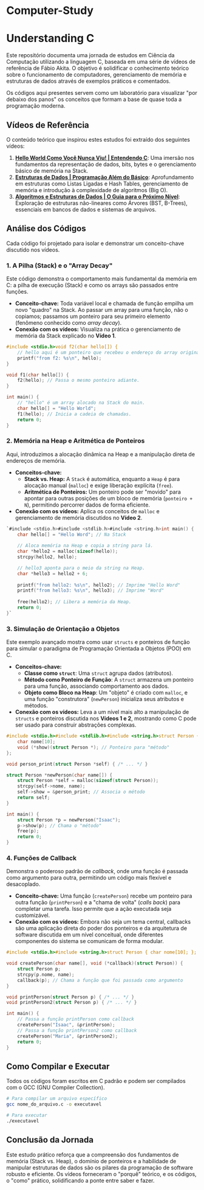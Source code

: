 # Computer-Study

# Understanding C

Este repositório documenta uma jornada de estudos em Ciência da Computação utilizando a linguagem C, baseada em uma série de vídeos de referência de Fábio Akita. O objetivo é solidificar o conhecimento teórico sobre o funcionamento de computadores, gerenciamento de memória e estruturas de dados através de exemplos práticos e comentados.

Os códigos aqui presentes servem como um laboratório para visualizar "por debaixo dos panos" os conceitos que formam a base de quase toda a programação moderna.

## Vídeos de Referência

O conteúdo teórico que inspirou estes estudos foi extraído dos seguintes vídeos:

1. [**Hello World Como Você Nunca Viu! | Entendendo C**](https://youtu.be/Gp2m8ZuXoPg?si=3wuwGGkC-wxcbcO0): Uma imersão nos fundamentos da representação de dados, bits, bytes e o gerenciamento básico de memória na Stack.
2. [**Estruturas de Dados | Programação Além do Básico**](https://youtu.be/YyWMN_0g3BQ?si=D1U-5m7OqDlt_7zo): Aprofundamento em estruturas como Listas Ligadas e Hash Tables, gerenciamento de memória e introdução à complexidade de algoritmos (Big O).
3. [**Algoritmos e Estruturas de Dados | O Guia para o Próximo Nível**](https://youtu.be/9GdesxWtOgs?si=_TF5YXSVP55YCRSR): Exploração de estruturas não-lineares como Árvores (BST, B-Trees), essenciais em bancos de dados e sistemas de arquivos.

## Análise dos Códigos

Cada código foi projetado para isolar e demonstrar um conceito-chave discutido nos vídeos.

### 1. A Pilha (Stack) e o "Array Decay"

Este código demonstra o comportamento mais fundamental da memória em C: a pilha de execução (Stack) e como os arrays são passados entre funções.

- **Conceito-chave:** Toda variável local e chamada de função empilha um novo "quadro" na Stack. Ao passar um array para uma função, não o copiamos; passamos um ponteiro para seu primeiro elemento (fenômeno conhecido como *array decay*).
- **Conexão com os vídeos:** Visualiza na prática o gerenciamento de memória da Stack explicado no **Vídeo 1**.

```c
#include <stdio.h>void f2(char hello[]) {
    // hello aqui é um ponteiro que recebeu o endereço do array original.
    printf("from f2: %s\n", hello);
}

void f1(char hello[]) {
    f2(hello); // Passa o mesmo ponteiro adiante.
}

int main() {
    // "hello" é um array alocado na Stack do main.
    char hello[] = "Hello World";
    f1(hello); // Inicia a cadeia de chamadas.
    return 0;
}
```

### 2. Memória na Heap e Aritmética de Ponteiros

Aqui, introduzimos a alocação dinâmica na Heap e a manipulação direta de endereços de memória.

- **Conceitos-chave:**
    - **Stack vs. Heap:** A `Stack` é automática, enquanto a `Heap` é para alocação manual (`malloc`) e exige liberação explícita (`free`).
    - **Aritmética de Ponteiros:** Um ponteiro pode ser "movido" para apontar para outras posições de um bloco de memória (`ponteiro + N`), permitindo percorrer dados de forma eficiente.
- **Conexão com os vídeos:** Aplica os conceitos de `malloc` e gerenciamento de memória discutidos no **Vídeo 2**.

```c
`#include <stdio.h>#include <stdlib.h>#include <string.h>int main() {
    char hello[] = "Hello Word"; // Na Stack
    
    // Aloca memória na Heap e copia a string para lá.
    char *hello2 = malloc(sizeof(hello));
    strcpy(hello2, hello);

    // hello3 aponta para o meio da string na Heap.
    char *hello3 = hello2 + 6;
    
    printf("from hello2: %s\n", hello2); // Imprime "Hello Word"
    printf("from hello3: %s\n", hello3); // Imprime "Word"
    
    free(hello2); // Libera a memória da Heap.
    return 0;
}`
```

### 3. Simulação de Orientação a Objetos

Este exemplo avançado mostra como usar `structs` e ponteiros de função para simular o paradigma de Programação Orientada a Objetos (POO) em C.

- **Conceitos-chave:**
    - **Classe como `struct`**: Uma `struct` agrupa dados (atributos).
    - **Método como Ponteiro de Função**: A `struct` armazena um ponteiro para uma função, associando comportamento aos dados.
    - **Objeto como Bloco na Heap**: Um "objeto" é criado com `malloc`, e uma função "construtora" (`newPerson`) inicializa seus atributos e métodos.
- **Conexão com os vídeos:** Leva a um nível mais alto a manipulação de `structs` e ponteiros discutida nos **Vídeos 1 e 2**, mostrando como C pode ser usado para construir abstrações complexas.

```c
#include <stdio.h>#include <stdlib.h>#include <string.h>struct Person {
    char nome[10];
    void (*show)(struct Person *); // Ponteiro para "método"
};

void person_print(struct Person *self) { /* ... */ }

struct Person *newPerson(char name[]) {
    struct Person *self = malloc(sizeof(struct Person));
    strcpy(self->nome, name);
    self->show = &person_print; // Associa o método
    return self;
}

int main() {
    struct Person *p = newPerson("Isaac");
    p->show(p); // Chama o "método"
    free(p);
    return 0;
}
```

### 4. Funções de Callback

Demonstra o poderoso padrão de *callback*, onde uma função é passada como argumento para outra, permitindo um código mais flexível e desacoplado.

- **Conceito-chave:** Uma função (`createPerson`) recebe um ponteiro para outra função (`printPerson`) e a "chama de volta" (*calls back*) para completar uma tarefa. Isso permite que a ação executada seja customizável.
- **Conexão com os vídeos:** Embora não seja um tema central, callbacks são uma aplicação direta do poder dos ponteiros e da arquitetura de software discutida em um nível conceitual, onde diferentes componentes do sistema se comunicam de forma modular.

```c
#include <stdio.h>#include <string.h>struct Person { char nome[10]; };

void createPerson(char name[], void (*callback)(struct Person)) {
    struct Person p;
    strcpy(p.nome, name);
    callback(p); // Chama a função que foi passada como argumento
}

void printPerson(struct Person p) { /* ... */ }
void printPerson2(struct Person p) { /* ... */ }

int main() {
    // Passa a função printPerson como callback
    createPerson("Isaac", &printPerson);
    // Passa a função printPerson2 como callback
    createPerson("Maria", &printPerson2);
    return 0;
}
```

## Como Compilar e Executar

Todos os códigos foram escritos em C padrão e podem ser compilados com o GCC (GNU Compiler Collection).

```bash
# Para compilar um arquivo específico
gcc nome_do_arquivo.c -o executavel

# Para executar
./executavel
```

## Conclusão da Jornada

Este estudo prático reforça que a compreensão dos fundamentos de memória (Stack vs. Heap), o domínio de ponteiros e a habilidade de manipular estruturas de dados são os pilares da programação de software robusto e eficiente. Os vídeos forneceram o "porquê" teórico, e os códigos, o "como" prático, solidificando a ponte entre saber e fazer.
